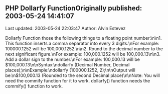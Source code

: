 ## PHP Dollarfy FunctionOriginally published: 2003-05-24 14:41:07 
Last updated: 2003-05-24 22:03:47 
Author: Alvin Estevez 
 
Dollarfy Function those the following things to a floating point number:\n\n1. This function inserts a comma separator into every 3 digits.\nFor example: 100000.1252 will be 100,000.1252.\n\n2. Round to the decimal number to the next significant figure.\nFor example: 100,000.1252 will be 100,000.13\n\n3. Add a dollar sign to the number.\nFor example: 100,000.13 will be $100,000.13\n\nSyntax:\ndollarfy (Decimal Number, Decimal places);\n\nExample:\ndollarfy (100000.1252, 2);\n\nOutput will be:\n$100,000.13 (Rounded to the second Decimal place)\n\nNote: You will need the commify function for it to work. dollarfy() function needs the commify() function to work.
